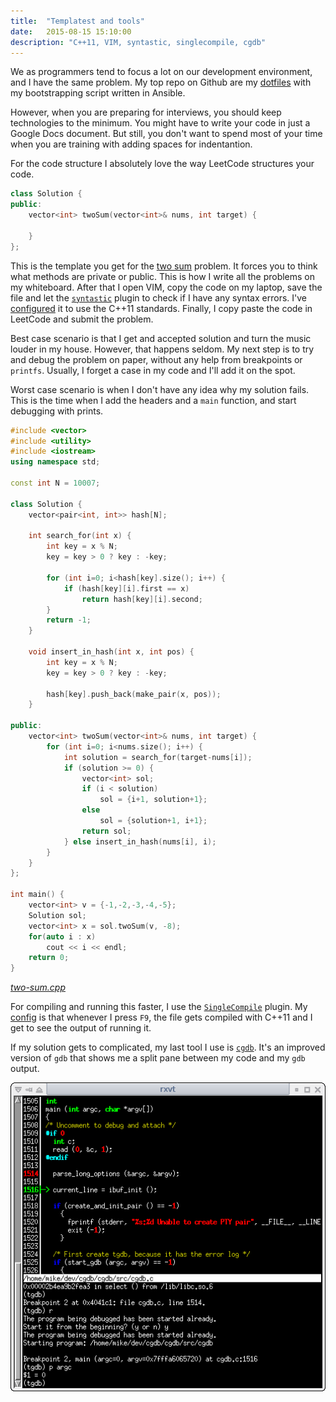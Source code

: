 ```yaml
---
title:  "Templatest and tools"
date:   2015-08-15 15:10:00
description: "C++11, VIM, syntastic, singlecompile, cgdb"
---
```


We as programmers tend to focus a lot on our development environment, and I have
the same problem. My top repo on Github are my
[dotfiles](http://github.com/palcu/dotfiles) with my bootstrapping script
written in Ansible.

However, when you are preparing for interviews, you should keep technologies to 
the minimum. You might have to write your code in just a Google Docs document.
But still, you don't want to spend most of your time when you are training with
adding spaces for indentantion.

For the code structure I absolutely love the way LeetCode structures your code.

```c++
class Solution {
public:
    vector<int> twoSum(vector<int>& nums, int target) {

    }
};
```

This is the template you get for the [two sum][1] problem. It forces you to
think what methods are private or public. This is how I write all the problems
on my whiteboard. After that I open VIM, copy the code on my laptop, save the
file and let the [`syntastic`][2] plugin to check if I have any syntax errors.
I've [configured][3] it to use the C++11 standards. Finally, I copy paste the
code in LeetCode and submit the problem.

Best case scenario is that I get and accepted solution and turn the music louder
in my house. However, that happens seldom. My next step is to try and debug the
problem on paper, without any help from breakpoints or `printfs`. Usually, I
forget a case in my code and I'll add it on the spot.

Worst case scenario is when I don't have any idea why my solution fails. This is
the time when I add the headers and a `main` function, and start debugging with
prints.

```c++
#include <vector>
#include <utility>
#include <iostream>
using namespace std;

const int N = 10007;

class Solution {
    vector<pair<int, int>> hash[N];
    
    int search_for(int x) {
        int key = x % N;
        key = key > 0 ? key : -key;

        for (int i=0; i<hash[key].size(); i++) {
            if (hash[key][i].first == x)
                return hash[key][i].second;
        }
        return -1;
    }

    void insert_in_hash(int x, int pos) {
        int key = x % N;
        key = key > 0 ? key : -key;

        hash[key].push_back(make_pair(x, pos));
    }

public:
    vector<int> twoSum(vector<int>& nums, int target) {
        for (int i=0; i<nums.size(); i++) {
            int solution = search_for(target-nums[i]);
            if (solution >= 0) {
                vector<int> sol;
                if (i < solution)
                    sol = {i+1, solution+1};
                else
                    sol = {solution+1, i+1};
                return sol;
            } else insert_in_hash(nums[i], i);
        }
    }
};

int main() {
    vector<int> v = {-1,-2,-3,-4,-5};
    Solution sol;
    vector<int> x = sol.twoSum(v, -8);
    for(auto i : x)
        cout << i << endl;
    return 0;
}
```
[_two-sum.cpp_](https://github.com/palcu/Algorithm-Contest-Sources/blob/master/LeetCode/two-sum.cpp)

For compiling and running this faster, I use the [`SingleCompile`][5] plugin.
My [config][6] is that whenever I press `F9`, the file gets compiled with 
C++11 and I get to see the output of running it.

If my solution gets to complicated, my last tool I use is [`cgdb`][4]. It's an
improved version of `gdb` that shows me a split pane between my code and my
`gdb` output.

![cgdb](/assets/images/cgdb.png)

[1]: https://leetcode.com/problems/two-sum/
[2]: https://github.com/scrooloose/syntastic
[3]:
https://github.com/palcu/dotfiles/blob/7d5796369e78f3914ad0fcd2e50c201863f8bd38/home/.vimrc#L85-L88
[4]: https://cgdb.github.io
[5]: https://github.com/xuhdev/SingleCompile
[6]:
https://github.com/palcu/dotfiles/blob/7d5796369e78f3914ad0fcd2e50c201863f8bd38/home/.vimrc#L97-L99
